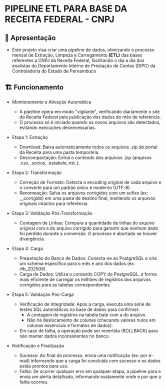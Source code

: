 # PIPELINE ETL PARA BASE DA RECEITA FEDERAL - CNPJ

## 👋 Apresentação
-   Este projeto visa criar uma pipeline de dados, otimizando o processo mensal de Extração, Limpeza e Carregamento **(ETL)** das bases referentes a CNPJ da Receita Federal, facilitando o dia a dia dos analistas do Departamento Interno de Prestação de Contas (DIPC) da Controladoria do Estado de Pernambuco

## 🏗️ Funcionamento
- Monitoramento e Ativação Automática
    * A pipeline opera em modo "vigilante", verificando diariamente o site da Receita Federal pela publicação dos dados do mês de referência.
    * O processo só é iniciado quando os novos arquivos são detectados, evitando execuções desnecessárias.

- Etapa 1: Extração
    * Download: Baixa automaticamente todos os arquivos .zip do portal da Receita para uma pasta temporária.
    * Descompactação: Extrai o conteúdo dos arquivos .zip (arquivos .csv, .socios, .estabele, etc.).

- Etapa 2: Transformação
    * Correção de Formato: Detecta o encoding original de cada arquivo e o converte para um padrão único e moderno (UTF-8).
    * Renomeação: Salva os arquivos corrigidos com um sufixo (ex: __corrigido) em uma pasta de destino final, mantendo os arquivos originais intactos para referência.

- Etapa 3: Validação Pós-Transformação
    * Contagem de Linhas: Compara a quantidade de linhas do arquivo original com a do arquivo corrigido para garantir que nenhum dado foi perdido durante a conversão. O processo é abortado se houver divergência.
    
- Etapa 4: Carga
    * Preparação do Banco de Dados: Conecta-se ao PostgreSQL e cria um schema específico para o mês e ano dos dados (ex: rfb_202509).
    * Carga de Dados: Utiliza o comando COPY do PostgreSQL, a forma mais eficiente de carregar os milhões de registros dos arquivos corrigidos para as tabelas correspondentes.

- Etapa 5: Validação Pós-Carga
    * Verificação de Integridade: Após a carga, executa uma série de testes SQL automáticos na base de dados para confirmar: 
        * A contagem de registros na tabela bate com a do arquivo.
        * Não há deslocamento de colunas (checando valores nulos em colunas essenciais e formatos de dados).
    * Em caso de falha, a operação pode ser revertida (ROLLBACK) para não manter dados inconsistentes no banco.

- Notificação e Finalização
    * Sucesso: Ao final do processo, envia uma notificação (ex: por e-mail) informando que a carga foi concluída com sucesso e os dados estão prontos para uso.
    * Falha: Se ocorrer qualquer erro em qualquer etapa, a pipeline para e envia um alerta detalhado, informando exatamente onde e por que a falha ocorreu.